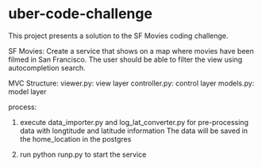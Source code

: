 # uber-code-challenge

This project presents a solution to the SF Movies coding challenge.

SF Movies: Create a service that shows on a map where movies have been filmed in San Francisco. The user should be able to filter the view using autocompletion search.

MVC Structure:
viewer.py: view layer
controller.py: control layer
models.py: model layer

process:
1. execute data_importer.py and log_lat_converter.py for pre-processing data with longtitude and latitude information 
   The data will be saved in the home_location in the postgres

2. run python runp.py to start the service


